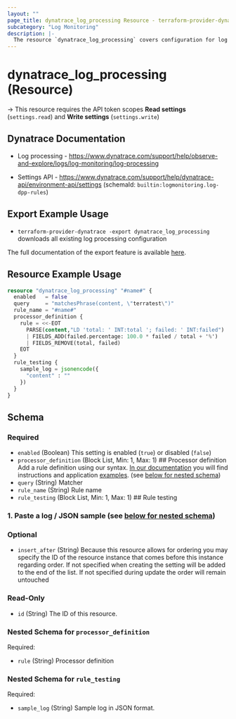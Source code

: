 ```yaml
---
layout: ""
page_title: dynatrace_log_processing Resource - terraform-provider-dynatrace"
subcategory: "Log Monitoring"
description: |-
  The resource `dynatrace_log_processing` covers configuration for log processing
---
```


# dynatrace_log_processing (Resource)

-> This resource requires the API token scopes **Read settings** (`settings.read`) and **Write settings** (`settings.write`)

## Dynatrace Documentation

- Log processing - https://www.dynatrace.com/support/help/observe-and-explore/logs/log-monitoring/log-processing

- Settings API - https://www.dynatrace.com/support/help/dynatrace-api/environment-api/settings (schemaId: `builtin:logmonitoring.log-dpp-rules`)

## Export Example Usage

- `terraform-provider-dynatrace -export dynatrace_log_processing` downloads all existing log processing configuration

The full documentation of the export feature is available [here](https://registry.terraform.io/providers/dynatrace-oss/dynatrace/latest/docs/guides/export-v2).

## Resource Example Usage

```terraform
resource "dynatrace_log_processing" "#name#" {
  enabled   = false
  query     = "matchesPhrase(content, \"terratest\")"
  rule_name = "#name#"
  processor_definition {
    rule = <<-EOT
      PARSE(content,"LD 'total: ' INT:total '; failed: ' INT:failed")
      | FIELDS_ADD(failed.percentage: 100.0 * failed / total + '%')
      | FIELDS_REMOVE(total, failed)
    EOT
  }
  rule_testing {
    sample_log = jsonencode({
      "content" : ""
    })
  }
}
```

<!-- schema generated by tfplugindocs -->
## Schema

### Required

- `enabled` (Boolean) This setting is enabled (`true`) or disabled (`false`)
- `processor_definition` (Block List, Min: 1, Max: 1) ## Processor definition
Add a rule definition using our syntax. [In our documentation](https://dt-url.net/8k03xm2) you will find instructions and application [examples](https://dt-url.net/m24305t). (see [below for nested schema](#nestedblock--processor_definition))
- `query` (String) Matcher
- `rule_name` (String) Rule name
- `rule_testing` (Block List, Min: 1, Max: 1) ## Rule testing
### 1. Paste a log / JSON sample (see [below for nested schema](#nestedblock--rule_testing))

### Optional

- `insert_after` (String) Because this resource allows for ordering you may specify the ID of the resource instance that comes before this instance regarding order. If not specified when creating the setting will be added to the end of the list. If not specified during update the order will remain untouched

### Read-Only

- `id` (String) The ID of this resource.

<a id="nestedblock--processor_definition"></a>
### Nested Schema for `processor_definition`

Required:

- `rule` (String) Processor definition


<a id="nestedblock--rule_testing"></a>
### Nested Schema for `rule_testing`

Required:

- `sample_log` (String) Sample log in JSON format.
 